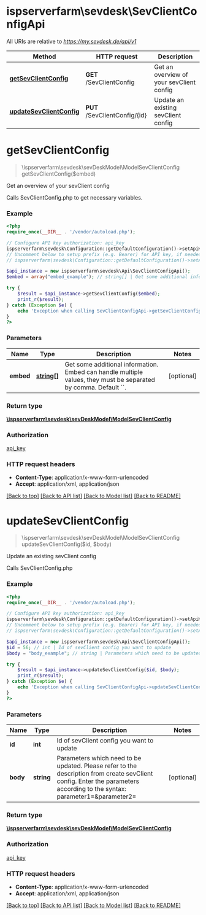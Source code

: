 # ispserverfarm\sevdesk\SevClientConfigApi

All URIs are relative to *https://my.sevdesk.de/api/v1*

Method | HTTP request | Description
------------- | ------------- | -------------
[**getSevClientConfig**](SevClientConfigApi.md#getSevClientConfig) | **GET** /SevClientConfig | Get an overview of your sevClient config
[**updateSevClientConfig**](SevClientConfigApi.md#updateSevClientConfig) | **PUT** /SevClientConfig/{id} | Update an existing sevClient config


# **getSevClientConfig**
> \ispserverfarm\sevdesk\sevDeskModel\ModelSevClientConfig getSevClientConfig($embed)

Get an overview of your sevClient config

Calls SevClientConfig.php to get necessary variables.

### Example
```php
<?php
require_once(__DIR__ . '/vendor/autoload.php');

// Configure API key authorization: api_key
ispserverfarm\sevdesk\Configuration::getDefaultConfiguration()->setApiKey('token', 'YOUR_API_KEY');
// Uncomment below to setup prefix (e.g. Bearer) for API key, if needed
// ispserverfarm\sevdesk\Configuration::getDefaultConfiguration()->setApiKeyPrefix('token', 'Bearer');

$api_instance = new ispserverfarm\sevdesk\Api\SevClientConfigApi();
$embed = array("embed_example"); // string[] | Get some additional information. Embed can handle multiple values, they must be separated by comma. Default ``.

try {
    $result = $api_instance->getSevClientConfig($embed);
    print_r($result);
} catch (Exception $e) {
    echo 'Exception when calling SevClientConfigApi->getSevClientConfig: ', $e->getMessage(), PHP_EOL;
}
?>
```

### Parameters

Name | Type | Description  | Notes
------------- | ------------- | ------------- | -------------
 **embed** | [**string[]**](../Model/string.md)| Get some additional information. Embed can handle multiple values, they must be separated by comma. Default &#x60;&#x60;. | [optional]

### Return type

[**\ispserverfarm\sevdesk\sevDeskModel\ModelSevClientConfig**](../Model/ModelSevClientConfig.md)

### Authorization

[api_key](../../README.md#api_key)

### HTTP request headers

 - **Content-Type**: application/x-www-form-urlencoded
 - **Accept**: application/xml, application/json

[[Back to top]](#) [[Back to API list]](../../README.md#documentation-for-api-endpoints) [[Back to Model list]](../../README.md#documentation-for-models) [[Back to README]](../../README.md)

# **updateSevClientConfig**
> \ispserverfarm\sevdesk\sevDeskModel\ModelSevClientConfig updateSevClientConfig($id, $body)

Update an existing sevClient config

Calls SevClientConfig.php

### Example
```php
<?php
require_once(__DIR__ . '/vendor/autoload.php');

// Configure API key authorization: api_key
ispserverfarm\sevdesk\Configuration::getDefaultConfiguration()->setApiKey('token', 'YOUR_API_KEY');
// Uncomment below to setup prefix (e.g. Bearer) for API key, if needed
// ispserverfarm\sevdesk\Configuration::getDefaultConfiguration()->setApiKeyPrefix('token', 'Bearer');

$api_instance = new ispserverfarm\sevdesk\Api\SevClientConfigApi();
$id = 56; // int | Id of sevClient config you want to update
$body = "body_example"; // string | Parameters which need to be updated. Please refer to the description from create sevClient config.    Enter the parameters according to the syntax: parameter1=&parameter2=

try {
    $result = $api_instance->updateSevClientConfig($id, $body);
    print_r($result);
} catch (Exception $e) {
    echo 'Exception when calling SevClientConfigApi->updateSevClientConfig: ', $e->getMessage(), PHP_EOL;
}
?>
```

### Parameters

Name | Type | Description  | Notes
------------- | ------------- | ------------- | -------------
 **id** | **int**| Id of sevClient config you want to update |
 **body** | **string**| Parameters which need to be updated. Please refer to the description from create sevClient config.    Enter the parameters according to the syntax: parameter1&#x3D;&amp;parameter2&#x3D; | [optional]

### Return type

[**\ispserverfarm\sevdesk\sevDeskModel\ModelSevClientConfig**](../Model/ModelSevClientConfig.md)

### Authorization

[api_key](../../README.md#api_key)

### HTTP request headers

 - **Content-Type**: application/x-www-form-urlencoded
 - **Accept**: application/xml, application/json

[[Back to top]](#) [[Back to API list]](../../README.md#documentation-for-api-endpoints) [[Back to Model list]](../../README.md#documentation-for-models) [[Back to README]](../../README.md)

